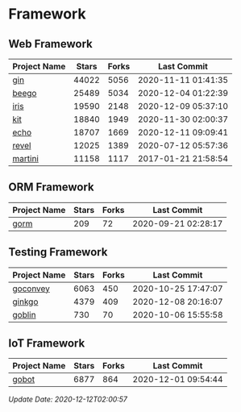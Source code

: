 # Framework

## Web Framework
| Project Name | Stars | Forks | Last Commit |
| ------------ | ----- | ----- | ----------- |
| [gin](https://github.com/gin-gonic/gin) | 44022 | 5056 | 2020-11-11 01:41:35 |
| [beego](https://github.com/astaxie/beego) | 25489 | 5034 | 2020-12-04 01:22:39 |
| [iris](https://github.com/kataras/iris) | 19590 | 2148 | 2020-12-09 05:37:10 |
| [kit](https://github.com/go-kit/kit) | 18840 | 1949 | 2020-11-30 02:00:37 |
| [echo](https://github.com/labstack/echo) | 18707 | 1669 | 2020-12-11 09:09:41 |
| [revel](https://github.com/revel/revel) | 12025 | 1389 | 2020-07-12 05:57:36 |
| [martini](https://github.com/go-martini/martini) | 11158 | 1117 | 2017-01-21 21:58:54 |

## ORM Framework
| Project Name | Stars | Forks | Last Commit |
| ------------ | ----- | ----- | ----------- |
| [gorm](https://github.com/jinzhu/gorm) | 209 | 72 | 2020-09-21 02:28:17 |

## Testing Framework
| Project Name | Stars | Forks | Last Commit |
| ------------ | ----- | ----- | ----------- |
| [goconvey](https://github.com/smartystreets/goconvey) | 6063 | 450 | 2020-10-25 17:47:07 |
| [ginkgo](https://github.com/onsi/ginkgo) | 4379 | 409 | 2020-12-08 20:16:07 |
| [goblin](https://github.com/franela/goblin) | 730 | 70 | 2020-10-06 15:55:58 |

## IoT Framework
| Project Name | Stars | Forks | Last Commit |
| ------------ | ----- | ----- | ----------- |
| [gobot](https://github.com/hybridgroup/gobot) | 6877 | 864 | 2020-12-01 09:54:44 |

*Update Date: 2020-12-12T02:00:57*